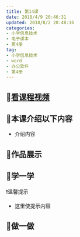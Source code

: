 ```yaml
---
title: 第14课 
date: 2018/4/9 20:46:31
updated: 2018/8/2 20:48:16
categories:
- 小学信息技术
- 电子课本
- 第4册
tag: 
- 小学信息技术
- word
- 办公软件
- 第4册
---
```


## :cinema:[看课程视频](https://itdamo.ke.qq.com/)
## :mega:本课介绍以下内容
- 介绍内容
## :rainbow:作品展示

<!-- more -->

## :electric_plug:学一学

:heavy_exclamation_mark:温馨提示
- 这里使提示内容

## :pencil:做一做
